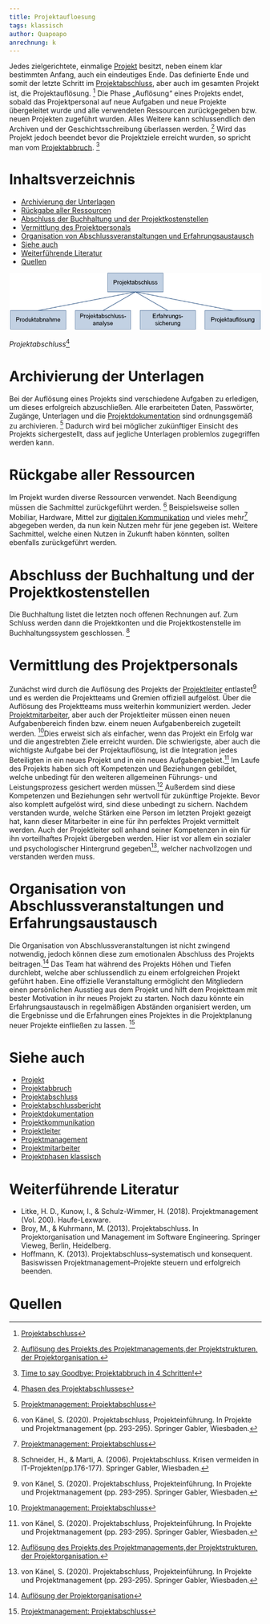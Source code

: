 ```yaml
---
title: Projektaufloesung
tags: klassisch
author: Quapoapo
anrechnung: k
---
```


Jedes zielgerichtete, einmalige [Projekt](Projekt.md) besitzt, neben einem klar bestimmten Anfang, auch ein eindeutiges Ende. Das definierte Ende und somit der letzte Schritt im [Projektabschluss](Projektabschluss.md), aber auch im gesamten Projekt ist, die Projektauflösung. [^1] Die Phase „Auflösung“ eines Projekts endet, sobald das Projektpersonal auf neue Aufgaben und neue Projekte übergeleitet wurde und alle verwendeten Ressourcen zurückgegeben bzw. neuen Projekten zugeführt wurden. Alles Weitere kann schlussendlich den Archiven und der Geschichtsschreibung überlassen werden. [^2] Wird das Projekt jedoch beendet bevor die Projektziele erreicht wurden, so spricht man vom [Projektabbruch](Projektabbruch.md). [^3]  
# Inhaltsverzeichnis
* [Archivierung der Unterlagen](#archivierung-der-unterlagen)
* [Rückgabe aller Ressourcen](#rückgabe-aller-ressourcen)
* [Abschluss der Buchhaltung und der Projektkostenstellen](#abschluss-der-buchhaltung-und-der-projektkostenstellen)
* [Vermittlung des Projektpersonals](#vermittlung-des-projektpersonals)
* [Organisation von Abschlussveranstaltungen und Erfahrungsaustausch](#organisation-von-abschlussveranstaltungen-und-erfahrungsaustausch)
* [Siehe auch](#siehe-auch)
* [Weiterführende Literatur](#weiterführende-literatur)
* [Quellen](#quellen)
<!-- 
Hier ganz am Anfang keine Überschrift einfügen - das passiert automatisch basierend auf dem `title`-Attribut
oben im Front-Matter (Bereich zwischen den `---`). -->

![Phasen des Projektabschlusses](Projektaufloesung/Projektaufloesung.png "Projektabschluss")

*Projektabschluss*[^8]
# 	Archivierung der Unterlagen 

Bei der Auflösung eines Projekts sind verschiedene Aufgaben zu erledigen, um dieses erfolgreich abzuschließen. Alle erarbeiteten Daten, Passwörter, Zugänge, Unterlagen und die [Projektdokumentation](Projektdokumentation.md) sind ordnungsgemäß zu archivieren. [^4] Dadurch wird bei möglicher zukünftiger Einsicht des Projekts sichergestellt, dass auf jegliche Unterlagen problemlos zugegriffen werden kann. 


# 	Rückgabe aller Ressourcen

Im Projekt wurden diverse Ressourcen verwendet. Nach Beendigung müssen die Sachmittel zurückgeführt werden. [^5] Beispielsweise sollen Mobiliar, Hardware, Mittel zur [digitalen Kommunikation](Digitale_Kommunikation.md) und vieles mehr[^4] abgegeben werden, da nun kein Nutzen mehr für jene gegeben ist. Weitere Sachmittel, welche einen Nutzen in Zukunft haben könnten, sollten ebenfalls zurückgeführt werden. 

# 	Abschluss der Buchhaltung und der Projektkostenstellen
Die Buchhaltung listet die letzten noch offenen Rechnungen auf. Zum Schluss werden dann die Projektkonten und die Projektkostenstelle im Buchhaltungssystem geschlossen. [^6]
# Vermittlung des Projektpersonals
Zunächst wird durch die Auflösung des Projekts der [Projektleiter](Projektleiter.md) entlastet[^5] und es werden die Projektteams und Gremien offiziell aufgelöst. Über die Auflösung des Projektteams muss weiterhin kommuniziert werden. Jeder [Projektmitarbeiter](Projektmitarbeiter.md), aber auch der Projektleiter müssen einen neuen Aufgabenbereich finden bzw. einem neuen Aufgabenbereich zugeteilt werden. [^4]Dies erweist sich als einfacher, wenn das Projekt ein Erfolg war und die angestrebten Ziele erreicht wurden. Die schwierigste, aber auch die wichtigste Aufgabe bei der Projektauflösung, ist die Integration jedes Beteiligten in ein neues Projekt und in ein neues Aufgabengebiet.[^5] Im Laufe des Projekts haben sich oft Kompetenzen und Beziehungen gebildet, welche unbedingt für den weiteren allgemeinen Führungs- und Leistungsprozess gesichert werden müssen.[^2] Außerdem sind diese Kompetenzen und Beziehungen sehr wertvoll für zukünftige Projekte. Bevor also komplett aufgelöst wird, sind diese unbedingt zu sichern. Nachdem verstanden wurde, welche Stärken eine Person im letzten Projekt gezeigt hat, kann dieser Mitarbeiter in eine für ihn perfektes Projekt vermittelt werden. Auch der Projektleiter soll anhand seiner Kompetenzen in ein für ihn vorteilhaftes Projekt übergeben werden. Hier ist vor allem ein sozialer und psychologischer Hintergrund gegeben[^5], welcher nachvollzogen und verstanden werden muss. 
#	Organisation von Abschlussveranstaltungen und Erfahrungsaustausch
Die Organisation von Abschlussveranstaltungen ist nicht zwingend notwendig, jedoch können diese zum emotionalen Abschluss des Projekts beitragen.[^7] Das Team hat während des Projekts Höhen und Tiefen durchlebt, welche aber schlussendlich zu einem erfolgreichen Projekt geführt haben. Eine offizielle Veranstaltung ermöglicht den Mitgliedern einen persönlichen Ausstieg aus dem Projekt und hilft dem Projektteam mit bester Motivation in ihr neues Projekt zu starten. Noch dazu könnte ein Erfahrungsaustausch in regelmäßigen Abständen organisiert werden, um die Ergebnisse und die Erfahrungen eines Projektes in die Projektplanung neuer Projekte einfließen zu lassen. [^4]
# Siehe auch

* [Projekt](Projekt.md)
* [Projektabbruch](Projektabbruch.md)
* [Projektabschluss](Projektabschluss.md)
* [Projektabschlussbericht](Projektabschlussbericht.md)
* [Projektdokumentation](Projektdokumentation.md)
* [Projektkommunikation](Projektkommunikation.md)
* [Projektleiter](Projektleiter.md)
* [Projektmanagement](Projektmanagement.md)
* [Projektmitarbeiter](Projektmitarbeiter.md)
* [Projektphasen klassisch](Projektphasen_klassisch.md)

# Weiterführende Literatur 

* Litke, H. D., Kunow, I., & Schulz-Wimmer, H. (2018). Projektmanagement (Vol. 200). Haufe-Lexware.
* Broy, M., & Kuhrmann, M. (2013). Projektabschluss. In Projektorganisation und Management im Software Engineering. Springer Vieweg, Berlin, Heidelberg.
* Hoffmann, K. (2013). Projektabschluss–systematisch und konsequent. Basiswissen Projektmanagement–Projekte steuern und erfolgreich beenden.

# Quellen

[^1]: [Projektabschluss](https://www.arksolutions.de/gs/project/blog/gs-projektabschluss)
[^2]: [Auflösung des Projekts,des Projektmanagements,der Projektstrukturen,
der Projektorganisation.](http://www.begriffe.vpma.de/phasen/phasen_08.html)
[^3]: [Time to say Goodbye: Projektabbruch in 4 Schritten!](https://www.rolandgareis.com/time-to-say-goodbye-projektabbruch-in-4-schritten/)
[^4]: [Projektmanagement: Projektabschluss](https://www.ibim.de/projekt/5-5.htm)
[^5]: von Känel, S. (2020). Projektabschluss, Projekteinführung. In Projekte und Projektmanagement (pp. 293-295). Springer Gabler, Wiesbaden.
[^6]: Schneider, H., & Marti, A. (2006). Projektabschluss. Krisen vermeiden in IT-Projekten(pp.176-177). Springer Gabler, Wiesbaden.
[^7]: [Auflösung der Projektorganisation](https://mediencommunity.de/system/files/wbts/projektmanagement/le05/34_auflsung_der_projektorganisation.html)
[^8]: [Phasen des Projektabschlusses](https://www.peterjohann-consulting.de/projektabschluss/)
